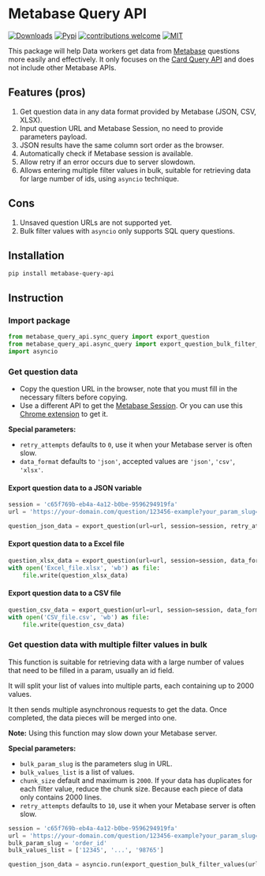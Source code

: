 # Metabase Query API
[![Downloads](https://img.shields.io/pypi/dm/metabase-query-api)](https://pypi.org/project/metabase-query-api)
[![Pypi](https://img.shields.io/pypi/v/metabase-query-api)](https://pypi.org/project/metabase-query-api)
[![contributions welcome](https://img.shields.io/badge/contributions-welcome-brightgreen.svg)](https://github.com/tranngocminhhieu/metabase-query-api/issues)
[![MIT](https://img.shields.io/github/license/tranngocminhhieu/metabase-query-api)](https://github.com/tranngocminhhieu/metabase-query-api/blob/main/LICENSE)

This package will help Data workers get data from [Metabase](https://www.metabase.com/) questions more easily and effectively. It only focuses on the [Card Query API](https://www.metabase.com/docs/latest/api/card#post-apicardcard-idqueryexport-format) and does not include other Metabase APIs.

## Features (pros)
1. Get question data in any data format provided by Metabase (JSON, CSV, XLSX).
2. Input question URL and Metabase Session, no need to provide parameters payload.
3. JSON results have the same column sort order as the browser.
4. Automatically check if Metabase session is available.
5. Allow retry if an error occurs due to server slowdown.
6. Allows entering multiple filter values in bulk, suitable for retrieving data for large number of ids, using `asyncio` technique.

## Cons
1. Unsaved question URLs are not supported yet.
2. Bulk filter values with `asyncio` only supports SQL query questions.

## Installation
```commandline
pip install metabase-query-api
```


## Instruction
### Import package
```python
from metabase_query_api.sync_query import export_question
from metabase_query_api.async_query import export_question_bulk_filter_values
import asyncio
```

### Get question data
- Copy the question URL in the browser, note that you must fill in the necessary filters before copying.
- Use a different API to get the [Metabase Session](https://www.metabase.com/docs/latest/api/session#post-apisession). Or you can use this [Chrome extension](https://chrome.google.com/webstore/detail/cookie-tab-viewer/fdlghnedhhdgjjfgdpgpaaiddipafhgk) to get it.

**Special parameters:**
- `retry_attempts` defaults to `0`, use it when your Metabase server is often slow.
- `data_format` defaults to `'json'`, accepted values are `'json'`, `'csv'`, `'xlsx'`.
#### Export question data to a JSON variable

```python
session = 'c65f769b-eb4a-4a12-b0be-9596294919fa'
url = 'https://your-domain.com/question/123456-example?your_param_slug=SomeThing'

question_json_data = export_question(url=url, session=session, retry_attempts=5)
```

#### Export question data to a Excel file
```python
question_xlsx_data = export_question(url=url, session=session, data_format='xlsx', retry_attempts=5)
with open('Excel_file.xlsx', 'wb') as file:
    file.write(question_xlsx_data)
```

#### Export question data to a CSV file
```python
question_csv_data = export_question(url=url, session=session, data_format='csv', retry_attempts=5)
with open('CSV_file.csv', 'wb') as file:
    file.write(question_csv_data)
```

### Get question data with multiple filter values in bulk
This function is suitable for retrieving data with a large number of values that need to be filled in a param, usually an id field.

It will split your list of values into multiple parts, each containing up to 2000 values.

It then sends multiple asynchronous requests to get the data. Once completed, the data pieces will be merged into one.

**Note:** Using this function may slow down your Metabase server.

**Special parameters:**
- `bulk_param_slug` is the parameters slug in URL.
- `bulk_values_list` is a list of values.
- `chunk_size` default and maximum is  `2000`. If your data has duplicates for each filter value, reduce the chunk size. Because each piece of data only contains 2000 lines.
- `retry_attempts` defaults to `10`, use it when your Metabase server is often slow.
```python
session = 'c65f769b-eb4a-4a12-b0be-9596294919fa'
url = 'https://your-domain.com/question/123456-example?your_param_slug=SomeThing'
bulk_param_slug = 'order_id'
bulk_values_list = ['12345', '...', '98765']

question_json_data = asyncio.run(export_question_bulk_filter_values(url=url, session=session, bulk_param_slug=bulk_param_slug, bulk_values_list=bulk_values_list, chunk_size=2000))
```